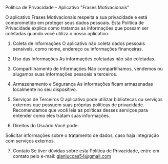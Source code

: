 Política de Privacidade – Aplicativo "Frases Motivacionais"

O aplicativo Frases Motivacionais respeita a sua privacidade e está comprometido em proteger seus dados pessoais. Esta Política de Privacidade explica como tratamos as informações que possam ser coletadas quando você utiliza o nosso aplicativo.

1. Coleta de Informações
O aplicativo não coleta dados pessoais sensíveis, como nome, endereço ou informações financeiras.

2. Uso das Informações
As informações coletadas não são coletadas.

3. Compartilhamento de Informações
Não compartilhamos, vendemos ou alugamos suas informações pessoais a terceiros.

4. Armazenamento e Segurança
As informações ficam armazenadas localmente no seu dispositivo.

5. Serviços de Terceiros
O aplicativo pode utilizar bibliotecas ou serviços externos que possuem suas próprias políticas de privacidade.
Recomendamos que você leia as políticas desses serviços para entender como eles tratam suas informações.

6. Direitos do Usuário
Você pode:
  
Solicitar informações sobre o tratamento de dados, caso haja integração com serviços externos.

7. Contato
Se tiver dúvidas sobre esta Política de Privacidade, entre em contato pelo e-mail: gianluccas54@gmail.com
